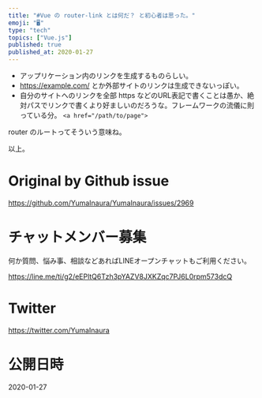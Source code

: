 ```yaml
---
title: "#Vue の router-link とは何だ？ と初心者は思った。"
emoji: "🖥"
type: "tech"
topics: ["Vue.js"]
published: true
published_at: 2020-01-27
---
```


- アップリケーション内のリンクを生成するものらしい。
- https://example.com/ とか外部サイトのリンクは生成できないっぽい。
- 自分のサイトへのリンクを全部 https などのURL表記で書くことは愚か、絶対パスでリンクで書くより好ましいのだろうな。フレームワークの流儀に則っている分。 `<a href="/path/to/page">` 

router のルートってそういう意味ね。

以上。

# Original by Github issue

https://github.com/YumaInaura/YumaInaura/issues/2969








<!-- Update From Qiita API -->

# チャットメンバー募集


何か質問、悩み事、相談などあればLINEオープンチャットもご利用ください。

https://line.me/ti/g2/eEPltQ6Tzh3pYAZV8JXKZqc7PJ6L0rpm573dcQ





# Twitter


https://twitter.com/YumaInaura


<!-- Update From Qiita API -->



# 公開日時

2020-01-27
